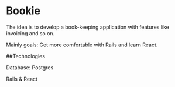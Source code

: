 # Bookie
The idea is to develop a book-keeping application with features like invoicing and so on.

Mainly goals: Get more comfortable with Rails and learn React.

##Technologies

Database: Postgres

Rails & React
